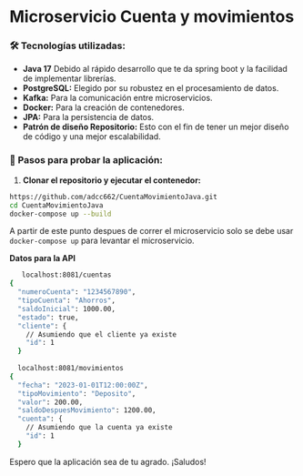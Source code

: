 # Microservicio Cuenta y movimientos

### 🛠️ Tecnologías utilizadas:

- **Java 17** Debido al rápido desarrollo que te da spring boot y la facilidad de implementar librerías.
- **PostgreSQL:** Elegido por su robustez en el procesamiento de datos.
- **Kafka:** Para la comunicación entre microservicios.
- **Docker:** Para la creación de contenedores.
- **JPA:** Para la persistencia de datos.
- **Patrón de diseño Repositorio:** Esto con el fin de tener un mejor diseño de código y una mejor escalabilidad.


### 🔧 Pasos para probar la aplicación:

1. **Clonar el repositorio y ejecutar el contenedor:**

```sh
https://github.com/adcc662/CuentaMovimientoJava.git
cd CuentaMovimientoJava
docker-compose up --build
```
A partir de este punto despues de correr el microservicio solo se debe usar `docker-compose up` para levantar el microservicio.

**Datos para la API**

```sh
   localhost:8081/cuentas
{
  "numeroCuenta": "1234567890",
  "tipoCuenta": "Ahorros",
  "saldoInicial": 1000.00,
  "estado": true,
  "cliente": {
    // Asumiendo que el cliente ya existe
    "id": 1
  }
  
  localhost:8081/movimientos
{
  "fecha": "2023-01-01T12:00:00Z",
  "tipoMovimiento": "Deposito",
  "valor": 200.00,
  "saldoDespuesMovimiento": 1200.00,
  "cuenta": {
    // Asumiendo que la cuenta ya existe
    "id": 1
  }

```

Espero que la aplicación sea de tu agrado. ¡Saludos!